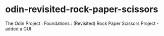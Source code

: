 # odin-revisited-rock-paper-scissors
The Odin Project : Foundations : (Revisited) Rock Paper Scissors Project - added a GUI
